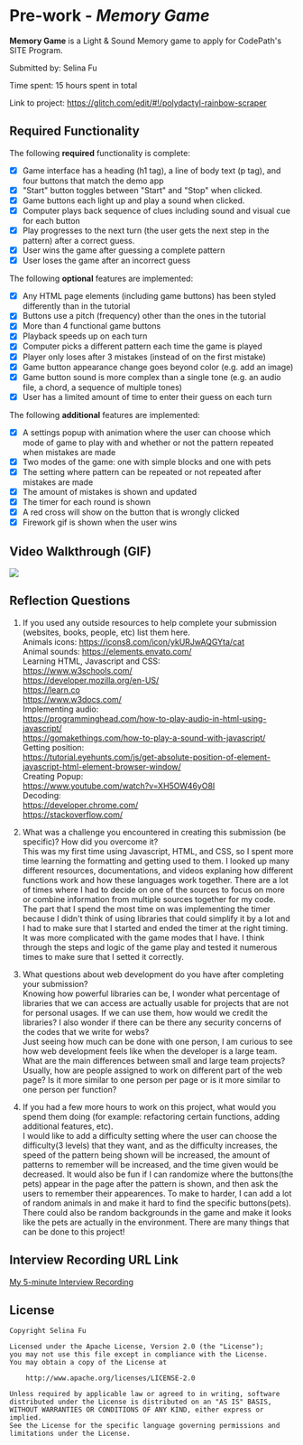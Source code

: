 # Pre-work - *Memory Game*

**Memory Game** is a Light & Sound Memory game to apply for CodePath's SITE Program. 

Submitted by: Selina Fu

Time spent: 15 hours spent in total

Link to project: https://glitch.com/edit/#!/polydactyl-rainbow-scraper

## Required Functionality

The following **required** functionality is complete:

* [X] Game interface has a heading (h1 tag), a line of body text (p tag), and four buttons that match the demo app
* [X] "Start" button toggles between "Start" and "Stop" when clicked. 
* [X] Game buttons each light up and play a sound when clicked. 
* [X] Computer plays back sequence of clues including sound and visual cue for each button
* [X] Play progresses to the next turn (the user gets the next step in the pattern) after a correct guess. 
* [X] User wins the game after guessing a complete pattern
* [X] User loses the game after an incorrect guess

The following **optional** features are implemented:

* [X] Any HTML page elements (including game buttons) has been styled differently than in the tutorial
* [X] Buttons use a pitch (frequency) other than the ones in the tutorial
* [X] More than 4 functional game buttons
* [X] Playback speeds up on each turn
* [X] Computer picks a different pattern each time the game is played
* [X] Player only loses after 3 mistakes (instead of on the first mistake)
* [X] Game button appearance change goes beyond color (e.g. add an image)
* [X] Game button sound is more complex than a single tone (e.g. an audio file, a chord, a sequence of multiple tones)
* [X] User has a limited amount of time to enter their guess on each turn

The following **additional** features are implemented:

- [X] A settings popup with animation where the user can choose which mode of game to play with and whether or not the pattern repeated when mistakes are made
- [X] Two modes of the game: one with simple blocks and one with pets
- [X] The setting where pattern can be repeated or not repeated after mistakes are made
- [X] The amount of mistakes is shown and updated
- [X] The timer for each round is shown
- [X] A red cross will show on the button that is wrongly clicked
- [X] Firework gif is shown when the user wins

## Video Walkthrough (GIF)

<img src="http://g.recordit.co/vklFfXTMI9.gif">

## Reflection Questions
1. If you used any outside resources to help complete your submission (websites, books, people, etc) list them here. <br />
Animals icons: https://icons8.com/icon/ykURJwAQGYta/cat<br />
Animal sounds: https://elements.envato.com/<br />
Learning HTML, Javascript and CSS:<br />
https://www.w3schools.com/<br />
https://developer.mozilla.org/en-US/<br />
https://learn.co<br />
https://www.w3docs.com/<br />
Implementing audio:<br />
https://programminghead.com/how-to-play-audio-in-html-using-javascript/<br />
https://gomakethings.com/how-to-play-a-sound-with-javascript/<br />
Getting position:<br />
https://tutorial.eyehunts.com/js/get-absolute-position-of-element-javascript-html-element-browser-window/<br />
Creating Popup:<br />
https://www.youtube.com/watch?v=XH5OW46yO8I<br />
Decoding:<br />
https://developer.chrome.com/<br />
https://stackoverflow.com/<br />

2. What was a challenge you encountered in creating this submission (be specific)? How did you overcome it?<br />
This was my first time using Javascript, HTML, and CSS, so I spent more time learning the formatting and getting used to them. I looked up many different resources, documentations, and videos explaning how different functions work and how these languages work together. There are a lot of times where I had to decide on one of the sources to focus on more or combine information from multiple sources together for my code. <br />
The part that I spend the most time on was implementing the timer because I didn't think of using libraries that could simplify it by a lot and I had to make sure that I started and ended the timer at the right timing. It was more complicated with the game modes that I have. I think through the steps and logic of the game play and tested it numerous times to make sure that I setted it correctly. 

3. What questions about web development do you have after completing your submission? <br />
Knowing how powerful libraries can be, I wonder what percentage of libraries that we can access are actually usable for projects that are not for personal usages. If we can use them, how would we credit the libraries? I also wonder if there can be there any security concerns of the codes that we write for webs? <br />
Just seeing how much can be done with one person, I am curious to see how web development feels like when the developer is a large team. What are the main differences between small and large team projects? Usually, how are people assigned to work on different part of the web page? Is it more similar to one person per page or is it more similar to one person per function?

4. If you had a few more hours to work on this project, what would you spend them doing (for example: refactoring certain functions, adding additional features, etc).  <br />
I would like to add a difficulty setting where the user can choose the difficulty(3 levels) that they want, and as the difficulty increases, the speed of the pattern being shown will be increased, the amount of patterns to remember will be increased, and the time given would be decreased. It would also be fun if I can randomize where the buttons(the pets) appear in the page after the pattern is shown, and then ask the users to remember their appearences. To make to harder, I can add a lot of random animals in and make it hard to find the specific buttons(pets). There could also be random backgrounds in the game and make it looks like the pets are actually in the environment. There are many things that can be done to this project!



## Interview Recording URL Link

[My 5-minute Interview Recording](https://psu.mediaspace.kaltura.com/media/Selina+Fu%27s+Zoom+Meeting/1_tcid2y9y)


## License

    Copyright Selina Fu

    Licensed under the Apache License, Version 2.0 (the "License");
    you may not use this file except in compliance with the License.
    You may obtain a copy of the License at

        http://www.apache.org/licenses/LICENSE-2.0

    Unless required by applicable law or agreed to in writing, software
    distributed under the License is distributed on an "AS IS" BASIS,
    WITHOUT WARRANTIES OR CONDITIONS OF ANY KIND, either express or implied.
    See the License for the specific language governing permissions and
    limitations under the License.
